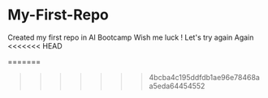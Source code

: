 # My-First-Repo
Created my first repo in AI Bootcamp
Wish me luck !
Let's try again
Again
<<<<<<< HEAD

=======
>>>>>>> 4bcba4c195ddfdb1ae96e78468aa5eda64454552
